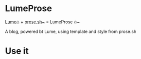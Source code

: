 # LumeProse

[Lume🔥](https://lume.land) + [prose.sh~](https://prose.sh) = LumeProse 🔥~

A blog, powered bt Lume, using template and style from prose.sh

# Use it
